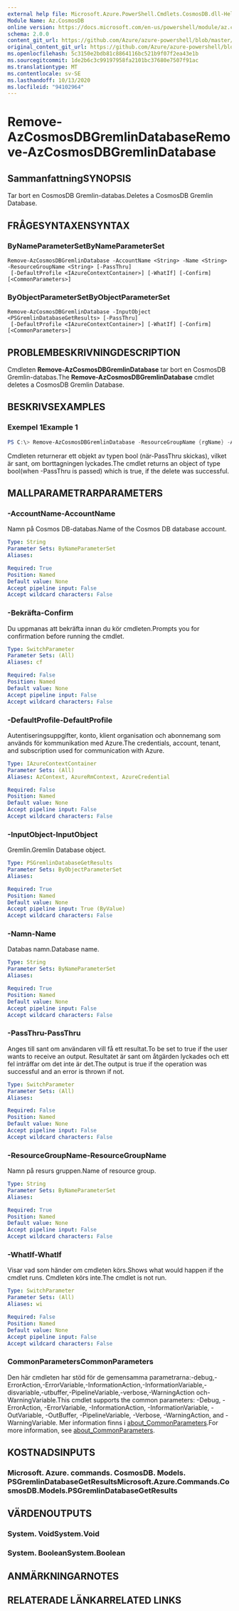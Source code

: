 ```yaml
---
external help file: Microsoft.Azure.PowerShell.Cmdlets.CosmosDB.dll-Help.xml
Module Name: Az.CosmosDB
online version: https://docs.microsoft.com/en-us/powershell/module/az.cosmosdb/remove-azcosmosdbgremlindatabase
schema: 2.0.0
content_git_url: https://github.com/Azure/azure-powershell/blob/master/src/CosmosDB/CosmosDB/help/Remove-AzCosmosDBGremlinDatabase.md
original_content_git_url: https://github.com/Azure/azure-powershell/blob/master/src/CosmosDB/CosmosDB/help/Remove-AzCosmosDBGremlinDatabase.md
ms.openlocfilehash: 5c3150e2bdb81c8864116bc521b9f07f2ea43e1b
ms.sourcegitcommit: 1de2b6c3c99197958fa2101bc37680e7507f91ac
ms.translationtype: MT
ms.contentlocale: sv-SE
ms.lasthandoff: 10/13/2020
ms.locfileid: "94102964"
---
```

# <span data-ttu-id="105b5-101">Remove-AzCosmosDBGremlinDatabase</span><span class="sxs-lookup"><span data-stu-id="105b5-101">Remove-AzCosmosDBGremlinDatabase</span></span>

## <span data-ttu-id="105b5-102">Sammanfattning</span><span class="sxs-lookup"><span data-stu-id="105b5-102">SYNOPSIS</span></span>
<span data-ttu-id="105b5-103">Tar bort en CosmosDB Gremlin-databas.</span><span class="sxs-lookup"><span data-stu-id="105b5-103">Deletes a CosmosDB Gremlin Database.</span></span>

## <span data-ttu-id="105b5-104">FRÅGESYNTAXEN</span><span class="sxs-lookup"><span data-stu-id="105b5-104">SYNTAX</span></span>

### <span data-ttu-id="105b5-105">ByNameParameterSet</span><span class="sxs-lookup"><span data-stu-id="105b5-105">ByNameParameterSet</span></span>
```
Remove-AzCosmosDBGremlinDatabase -AccountName <String> -Name <String> -ResourceGroupName <String> [-PassThru]
 [-DefaultProfile <IAzureContextContainer>] [-WhatIf] [-Confirm] [<CommonParameters>]
```

### <span data-ttu-id="105b5-106">ByObjectParameterSet</span><span class="sxs-lookup"><span data-stu-id="105b5-106">ByObjectParameterSet</span></span>
```
Remove-AzCosmosDBGremlinDatabase -InputObject <PSGremlinDatabaseGetResults> [-PassThru]
 [-DefaultProfile <IAzureContextContainer>] [-WhatIf] [-Confirm] [<CommonParameters>]
```

## <span data-ttu-id="105b5-107">PROBLEMBESKRIVNING</span><span class="sxs-lookup"><span data-stu-id="105b5-107">DESCRIPTION</span></span>
<span data-ttu-id="105b5-108">Cmdleten **Remove-AzCosmosDBGremlinDatabase** tar bort en CosmosDB Gremlin-databas.</span><span class="sxs-lookup"><span data-stu-id="105b5-108">The **Remove-AzCosmosDBGremlinDatabase** cmdlet deletes a CosmosDB Gremlin Database.</span></span>

## <span data-ttu-id="105b5-109">BESKRIVS</span><span class="sxs-lookup"><span data-stu-id="105b5-109">EXAMPLES</span></span>

### <span data-ttu-id="105b5-110">Exempel 1</span><span class="sxs-lookup"><span data-stu-id="105b5-110">Example 1</span></span>
```powershell
PS C:\> Remove-AzCosmosDBGremlinDatabase -ResourceGroupName {rgName} -AccountName {accountName} -Name {dbName}
```

<span data-ttu-id="105b5-111">Cmdleten returnerar ett objekt av typen bool (när-PassThru skickas), vilket är sant, om borttagningen lyckades.</span><span class="sxs-lookup"><span data-stu-id="105b5-111">The cmdlet returns an object of type bool(when -PassThru is passed) which is true, if the delete was successful.</span></span>

## <span data-ttu-id="105b5-112">MALLPARAMETRAR</span><span class="sxs-lookup"><span data-stu-id="105b5-112">PARAMETERS</span></span>

### <span data-ttu-id="105b5-113">-AccountName</span><span class="sxs-lookup"><span data-stu-id="105b5-113">-AccountName</span></span>
<span data-ttu-id="105b5-114">Namn på Cosmos DB-databas.</span><span class="sxs-lookup"><span data-stu-id="105b5-114">Name of the Cosmos DB database account.</span></span>

```yaml
Type: String
Parameter Sets: ByNameParameterSet
Aliases:

Required: True
Position: Named
Default value: None
Accept pipeline input: False
Accept wildcard characters: False
```

### <span data-ttu-id="105b5-115">-Bekräfta</span><span class="sxs-lookup"><span data-stu-id="105b5-115">-Confirm</span></span>
<span data-ttu-id="105b5-116">Du uppmanas att bekräfta innan du kör cmdleten.</span><span class="sxs-lookup"><span data-stu-id="105b5-116">Prompts you for confirmation before running the cmdlet.</span></span>

```yaml
Type: SwitchParameter
Parameter Sets: (All)
Aliases: cf

Required: False
Position: Named
Default value: None
Accept pipeline input: False
Accept wildcard characters: False
```

### <span data-ttu-id="105b5-117">-DefaultProfile</span><span class="sxs-lookup"><span data-stu-id="105b5-117">-DefaultProfile</span></span>
<span data-ttu-id="105b5-118">Autentiseringsuppgifter, konto, klient organisation och abonnemang som används för kommunikation med Azure.</span><span class="sxs-lookup"><span data-stu-id="105b5-118">The credentials, account, tenant, and subscription used for communication with Azure.</span></span>

```yaml
Type: IAzureContextContainer
Parameter Sets: (All)
Aliases: AzContext, AzureRmContext, AzureCredential

Required: False
Position: Named
Default value: None
Accept pipeline input: False
Accept wildcard characters: False
```

### <span data-ttu-id="105b5-119">-InputObject</span><span class="sxs-lookup"><span data-stu-id="105b5-119">-InputObject</span></span>
<span data-ttu-id="105b5-120">Gremlin.</span><span class="sxs-lookup"><span data-stu-id="105b5-120">Gremlin Database object.</span></span>

```yaml
Type: PSGremlinDatabaseGetResults
Parameter Sets: ByObjectParameterSet
Aliases:

Required: True
Position: Named
Default value: None
Accept pipeline input: True (ByValue)
Accept wildcard characters: False
```

### <span data-ttu-id="105b5-121">-Namn</span><span class="sxs-lookup"><span data-stu-id="105b5-121">-Name</span></span>
<span data-ttu-id="105b5-122">Databas namn.</span><span class="sxs-lookup"><span data-stu-id="105b5-122">Database name.</span></span>

```yaml
Type: String
Parameter Sets: ByNameParameterSet
Aliases:

Required: True
Position: Named
Default value: None
Accept pipeline input: False
Accept wildcard characters: False
```

### <span data-ttu-id="105b5-123">-PassThru</span><span class="sxs-lookup"><span data-stu-id="105b5-123">-PassThru</span></span>
<span data-ttu-id="105b5-124">Anges till sant om användaren vill få ett resultat.</span><span class="sxs-lookup"><span data-stu-id="105b5-124">To be set to true if the user wants to receive an output.</span></span>
<span data-ttu-id="105b5-125">Resultatet är sant om åtgärden lyckades och ett fel inträffar om det inte är det.</span><span class="sxs-lookup"><span data-stu-id="105b5-125">The output is true if the operation was successful and an error is thrown if not.</span></span>

```yaml
Type: SwitchParameter
Parameter Sets: (All)
Aliases:

Required: False
Position: Named
Default value: None
Accept pipeline input: False
Accept wildcard characters: False
```

### <span data-ttu-id="105b5-126">-ResourceGroupName</span><span class="sxs-lookup"><span data-stu-id="105b5-126">-ResourceGroupName</span></span>
<span data-ttu-id="105b5-127">Namn på resurs gruppen.</span><span class="sxs-lookup"><span data-stu-id="105b5-127">Name of resource group.</span></span>

```yaml
Type: String
Parameter Sets: ByNameParameterSet
Aliases:

Required: True
Position: Named
Default value: None
Accept pipeline input: False
Accept wildcard characters: False
```

### <span data-ttu-id="105b5-128">-WhatIf</span><span class="sxs-lookup"><span data-stu-id="105b5-128">-WhatIf</span></span>
<span data-ttu-id="105b5-129">Visar vad som händer om cmdleten körs.</span><span class="sxs-lookup"><span data-stu-id="105b5-129">Shows what would happen if the cmdlet runs.</span></span>
<span data-ttu-id="105b5-130">Cmdleten körs inte.</span><span class="sxs-lookup"><span data-stu-id="105b5-130">The cmdlet is not run.</span></span>

```yaml
Type: SwitchParameter
Parameter Sets: (All)
Aliases: wi

Required: False
Position: Named
Default value: None
Accept pipeline input: False
Accept wildcard characters: False
```

### <span data-ttu-id="105b5-131">CommonParameters</span><span class="sxs-lookup"><span data-stu-id="105b5-131">CommonParameters</span></span>
<span data-ttu-id="105b5-132">Den här cmdleten har stöd för de gemensamma parametrarna:-debug,-ErrorAction,-ErrorVariable,-InformationAction,-InformationVariable,-disvariable,-utbuffer,-PipelineVariable,-verbose,-WarningAction och-WarningVariable.</span><span class="sxs-lookup"><span data-stu-id="105b5-132">This cmdlet supports the common parameters: -Debug, -ErrorAction, -ErrorVariable, -InformationAction, -InformationVariable, -OutVariable, -OutBuffer, -PipelineVariable, -Verbose, -WarningAction, and -WarningVariable.</span></span> <span data-ttu-id="105b5-133">Mer information finns i [about_CommonParameters](http://go.microsoft.com/fwlink/?LinkID=113216).</span><span class="sxs-lookup"><span data-stu-id="105b5-133">For more information, see [about_CommonParameters](http://go.microsoft.com/fwlink/?LinkID=113216).</span></span>

## <span data-ttu-id="105b5-134">KOSTNADS</span><span class="sxs-lookup"><span data-stu-id="105b5-134">INPUTS</span></span>

### <span data-ttu-id="105b5-135">Microsoft. Azure. commands. CosmosDB. Models. PSGremlinDatabaseGetResults</span><span class="sxs-lookup"><span data-stu-id="105b5-135">Microsoft.Azure.Commands.CosmosDB.Models.PSGremlinDatabaseGetResults</span></span>

## <span data-ttu-id="105b5-136">VÄRDEN</span><span class="sxs-lookup"><span data-stu-id="105b5-136">OUTPUTS</span></span>

### <span data-ttu-id="105b5-137">System. Void</span><span class="sxs-lookup"><span data-stu-id="105b5-137">System.Void</span></span>

### <span data-ttu-id="105b5-138">System. Boolean</span><span class="sxs-lookup"><span data-stu-id="105b5-138">System.Boolean</span></span>

## <span data-ttu-id="105b5-139">ANMÄRKNINGAR</span><span class="sxs-lookup"><span data-stu-id="105b5-139">NOTES</span></span>

## <span data-ttu-id="105b5-140">RELATERADE LÄNKAR</span><span class="sxs-lookup"><span data-stu-id="105b5-140">RELATED LINKS</span></span>
